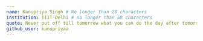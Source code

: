 ```yaml
---
name: Kanupriya Singh # No longer than 28 characters
institution: IIIT-Delhi # no longer than 58 characters
quote: Never put off till tomorrow what you can do the day after tomorrow. # no longer than 100 characters, avoid using quotes(") to guarantee the format remains the same.
github_user: kanupriyaa
---
```

